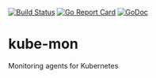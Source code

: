 [![Build Status](https://travis-ci.org/appscode/kube-mon.svg?branch=master)](https://travis-ci.org/appscode/kube-mon)
[![Go Report Card](https://goreportcard.com/badge/appscode/kube-mon "Go Report Card")](https://goreportcard.com/report/appscode/kube-mon)
[![GoDoc](https://godoc.org/github.com/appscode/kube-mon?status.svg "GoDoc")](https://godoc.org/github.com/appscode/kube-mon)

# kube-mon
Monitoring agents for Kubernetes
